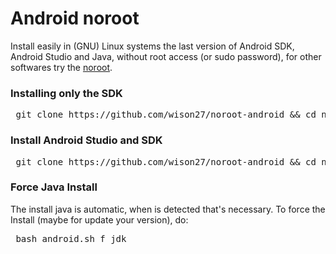 # Android noroot

Install easily in (GNU) Linux systems the last version of Android SDK, Android Studio and Java, without root access (or sudo password), for other softwares try the [noroot](https://github.com/wison27/noroot).

### Installing only the SDK
<pre> git clone https://github.com/wison27/noroot-android && cd noroot-android && bash ./android.sh sdk </pre>

### Install Android Studio and SDK
<pre> git clone https://github.com/wison27/noroot-android && cd noroot-android && bash ./android.sh </pre>

### Force Java Install 
The install java is automatic, when is detected that's necessary. To force the Install (maybe for update your version), do:
<pre> bash android.sh f jdk </pre>
